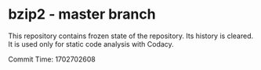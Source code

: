 # bzip2 - master branch

This repository contains frozen state of the repository.
Its history is cleared. It is used only for static code
analysis with Codacy.

Commit Time: 1702702608